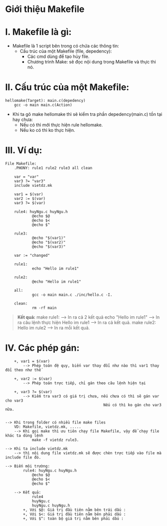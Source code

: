 # Giới thiệu Makefile
    
# I. Makefile là gì:
- Makefile là 1 script bên trong có chứa các thông tin:
  - Cấu trúc của một Makefile (file, depedency):
    - Các cmd dùng để tạo hủy file.
    - Chương trình Make: sẽ đọc nội dung trong Makefile và thực thi nó.

# II. Cấu trúc của một Makefile:
    hellomake(Target): main.c(depedency)
        gcc -o main main.c(Action)
-  Khi ta gõ make hellomake thì sẽ kiểm tra phần depedency(main.c) tồn tại hay chưa:
   -  Nếu có thì mới thực hiện rule hellomake.
   - Nếu ko có thì ko thực hiện.

# III. Ví dụ:
    File Makefile:
        .PHONY: rule1 rule2 rule3 all clean

        var = "var"
        var3 ?= "var3"
        include vietdz.mk

        var1 = $(var)
        var2 := $(var)
        var3 ?= $(var)

        rule4: huyNgu.c huyNgu.h
                @echo $@
                @echo $<
                @echo $^

        rule3:
                @echo "$(var1)"
                @echo "$(var2)"
                @echo "$(var3)"

        var := "changed"

        rule1:
                echo "Hello im rule1"

        rule2:
                @echo "Hello im rule1"

        all:
                gcc -o main main.c ./inc/hello.c -I.

        clean:
                rm -rf main


> **Kết quả:**
> make rule1:               --> In ra cả 2 kết quả
>    echo "Hello im rule1"  --> In ra câu lệnh thực hiện
>    Hello im rule1         --> In ra cả kết quả.
> make rule2:
>    Hello im rule2         --> In ra mỗi kết quả.
        

# IV. Các phép gán:
        +, var1 = $(var) 
            --> Phép toán đệ quy, biến var thay đổi như nào thì var1 thay đổi theo như thế
        
        +, var2 := $(var)
            --> Phép toán trực tiếp, chỉ gán theo câu lệnh hiện tại

        +, var3 ?= $(var)
            --> Kiếm tra var3 có giá trị chưa, nếu chưa có thì sẽ gán var cho var3
                                                Nếu có thì ko gán cho var3 nữa.


    --> Khi trong folder có nhiều file make files
        VD: Makefile, vietdz.mk, .....
        --> Khi gọi make thì ưu tiên chạy file Makefile, vậy để chạy file khác ta dùng lệnh
                make -f vietdz rule3.

    --> Khi ta include vietdz.mk
        --> thì nội dung file vietdz.mk sẽ được chèn trực tiếp vào file mà include file đó.

    --> Biến môi trường: 
            rule4: huyNgu.c huyNgu.h
                @echo $@
                @echo $<
                @echo $^

        --> Kết quả:   
                rule4
                huyNgu.c
                huyNgu.c huyNgu.h
            +, Với $@: Giá trị đầu tiên nằm bên trái dấu :
            +, Với $<: Giá trị đầu tiên nằm bên phải dấu :
            +, Với $^: toàn bộ giá trị nằm bên phải dấu :
        
